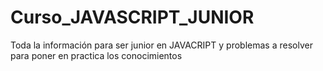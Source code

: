# Curso_JAVASCRIPT_JUNIOR
Toda la información para ser junior en JAVACRIPT y problemas a resolver para poner en practica los conocimientos
